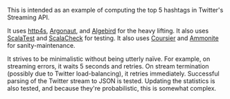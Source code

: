 This is intended as an example of computing the top 5 hashtags in Twitter's Streaming API.

It uses [http4s](http://http4s.org), [Argonaut](http://argonaut.io), and [Algebird](https://twitter.github.io/algebird/) for the heavy lifting.
It also uses [ScalaTest](http://scalatest.org) and [ScalaCheck](http://scalacheck.org) for testing.
It also uses [Coursier](https://github.com/alexarchambault/coursier) and [Ammonite](http://www.lihaoyi.com/Ammonite/) for sanity-maintenance.

It strives to be minimalistic without being utterly naïve.
For example, on streaming errors, it waits 5 seconds and retries.
On stream termination (possibly due to Twitter load-balancing), it retries immediately.
Successful parsing of the Twitter stream to JSON is tested.
Updating the statistics is also tested, and because they're probabilistic, this is somewhat complex.
